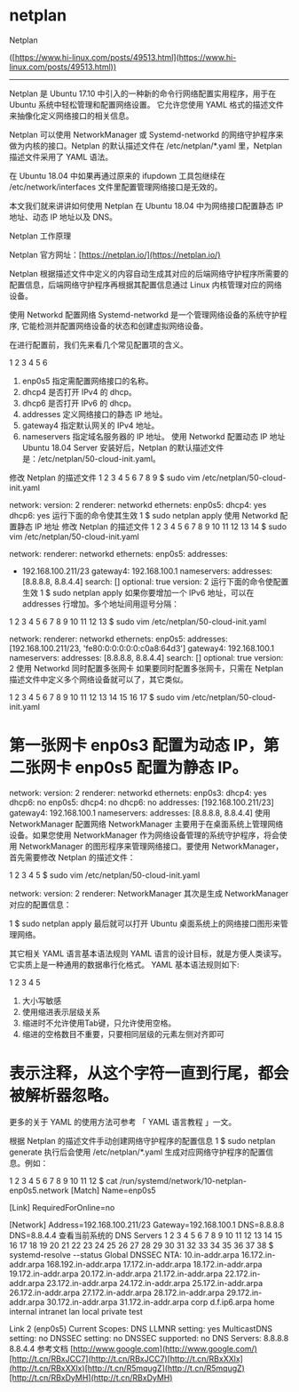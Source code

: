 # netplan

Netplan

([https://www.hi-linux.com/posts/49513.html](https://www.hi-linux.com/posts/49513.html))

---

Netplan 是 Ubuntu 17.10 中引入的一种新的命令行网络配置实用程序，用于在 Ubuntu 系统中轻松管理和配置网络设置。 它允许您使用 YAML 格式的描述文件来抽像化定义网络接口的相关信息。

Netplan 可以使用 NetworkManager 或 Systemd-networkd 的网络守护程序来做为内核的接口。Netplan 的默认描述文件在 /etc/netplan/*.yaml 里，Netplan 描述文件采用了 YAML 语法。

在 Ubuntu 18.04 中如果再通过原来的 ifupdown 工具包继续在 /etc/network/interfaces 文件里配置管理网络接口是无效的。

本文我们就来讲讲如何使用 Netplan 在 Ubuntu 18.04 中为网络接口配置静态 IP 地址、动态 IP 地址以及 DNS。

Netplan 工作原理

Netplan 官方网址：[https://netplan.io/](https://netplan.io/)

Netplan 根据描述文件中定义的内容自动生成其对应的后端网络守护程序所需要的配置信息，后端网络守护程序再根据其配置信息通过 Linux 内核管理对应的网络设备。

使用 Networkd 配置网络
Systemd-networkd 是一个管理网络设备的系统守护程序, 它能检测并配置网络设备的状态和创建虚拟网络设备。

在进行配置前，我们先来看几个常见配置项的含义。

1
2
3
4
5
6

1. enp0s5 指定需配置网络接口的名称。
2. dhcp4 是否打开 IPv4 的 dhcp。
3. dhcp6 是否打开 IPv6 的 dhcp。
4. addresses 定义网络接口的静态 IP 地址。
5. gateway4 指定默认网关的 IPv4 地址。
6. nameservers 指定域名服务器的 IP 地址。
使用 Networkd 配置动态 IP 地址
Ubuntu 18.04 Server 安装好后，Netplan 的默认描述文件是：/etc/netplan/50-cloud-init.yaml。

修改 Netplan 的描述文件
1
2
3
4
5
6
7
8
9
$ sudo vim /etc/netplan/50-cloud-init.yaml

network:
version: 2
renderer: networkd
ethernets:
enp0s5:
dhcp4: yes
dhcp6: yes
运行下面的命令使其生效
1
$ sudo netplan apply
使用 Networkd 配置静态 IP 地址
修改 Netplan 的描述文件
1
2
3
4
5
6
7
8
9
10
11
12
13
14
$ sudo vim /etc/netplan/50-cloud-init.yaml

network:
renderer: networkd
ethernets:
enp0s5:
addresses:
- 192.168.100.211/23
gateway4: 192.168.100.1
nameservers:
addresses: [8.8.8.8, 8.8.4.4]
search: []
optional: true
version: 2
运行下面的命令使配置生效
1
$ sudo netplan apply
如果你要增加一个 IPv6 地址，可以在 addresses 行增加。多个地址间用逗号分隔：

1
2
3
4
5
6
7
8
9
10
11
12
13
$ sudo vim /etc/netplan/50-cloud-init.yaml

network:
renderer: networkd
ethernets:
enp0s5:
addresses: [192.168.100.211/23, 'fe80:0:0:0:0:0:c0a8:64d3']
gateway4: 192.168.100.1
nameservers:
addresses: [8.8.8.8, 8.8.4.4]
search: []
optional: true
version: 2
使用 Networkd 同时配置多张网卡
如果要同时配置多张网卡，只需在 Netplan 描述文件中定义多个网络设备就可以了，其它类似。

1
2
3
4
5
6
7
8
9
10
11
12
13
14
15
16
17
$ sudo vim /etc/netplan/50-cloud-init.yaml

# 第一张网卡 enp0s3 配置为动态 IP，第二张网卡 enp0s5 配置为静态 IP。

network:
version: 2
renderer: networkd
ethernets:
enp0s3:
dhcp4: yes
dhcp6: no
enp0s5:
dhcp4: no
dhcp6: no
addresses: [192.168.100.211/23]
gateway4: 192.168.100.1
nameservers:
addresses: [8.8.8.8, 8.8.4.4]
使用 NetworkManager 配置网络
NetworkManager 主要用于在桌面系统上管理网络设备。如果您使用 NetworkManager 作为网络设备管理的系统守护程序，将会使用 NetworkManager 的图形程序来管理网络接口。要使用 NetworkManager，首先需要修改 Netplan 的描述文件：

1
2
3
4
5
$ sudo vim /etc/netplan/50-cloud-init.yaml

network:
version: 2
renderer: NetworkManager
其次是生成 NetworkManager 对应的配置信息：

1
$ sudo netplan apply
最后就可以打开 Ubuntu 桌面系统上的网络接口图形来管理网络。

其它相关
YAML 语言基本语法规则
YAML 语言的设计目标，就是方便人类读写。它实质上是一种通用的数据串行化格式。 YAML 基本语法规则如下:

1
2
3
4
5

1. 大小写敏感
2. 使用缩进表示层级关系
3. 缩进时不允许使用Tab键，只允许使用空格。
4. 缩进的空格数目不重要，只要相同层级的元素左侧对齐即可

# 表示注释，从这个字符一直到行尾，都会被解析器忽略。

更多的关于 YAML 的使用方法可参考 「 YAML 语言教程 」一文。

根据 Netplan 的描述文件手动创建网络守护程序的配置信息
1
$ sudo netplan generate
执行后会使用 /etc/netplan/*.yaml 生成对应网络守护程序的配置信息。例如：

1
2
3
4
5
6
7
8
9
10
11
12
$ cat /run/systemd/network/10-netplan-enp0s5.network
[Match]
Name=enp0s5

[Link]
RequiredForOnline=no

[Network]
Address=192.168.100.211/23
Gateway=192.168.100.1
DNS=8.8.8.8
DNS=8.8.4.4
查看当前系统的 DNS Servers
1
2
3
4
5
6
7
8
9
10
11
12
13
14
15
16
17
18
19
20
21
22
23
24
25
26
27
28
29
30
31
32
33
34
35
36
37
38
$ systemd-resolve --status
Global
DNSSEC NTA: 10.in-addr.arpa
16.172.in-addr.arpa
168.192.in-addr.arpa
17.172.in-addr.arpa
18.172.in-addr.arpa
19.172.in-addr.arpa
20.172.in-addr.arpa
21.172.in-addr.arpa
22.172.in-addr.arpa
23.172.in-addr.arpa
24.172.in-addr.arpa
25.172.in-addr.arpa
26.172.in-addr.arpa
27.172.in-addr.arpa
28.172.in-addr.arpa
29.172.in-addr.arpa
30.172.in-addr.arpa
31.172.in-addr.arpa
corp
d.f.ip6.arpa
home
internal
intranet
lan
local
private
test

Link 2 (enp0s5)
Current Scopes: DNS
LLMNR setting: yes
MulticastDNS setting: no
DNSSEC setting: no
DNSSEC supported: no
DNS Servers: 8.8.8.8
8.8.4.4
参考文档
[http://www.google.com](http://www.google.com/)[http://t.cn/RBxJCC7](http://t.cn/RBxJCC7)[http://t.cn/RBxXXlx](http://t.cn/RBxXXlx)[http://t.cn/R5mqugZ](http://t.cn/R5mqugZ)[http://t.cn/RBxDyMH](http://t.cn/RBxDyMH)